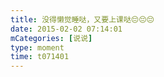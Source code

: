 ```yaml
---
title: 没得懒觉睡哒，又要上课哒😔😔😔
date: 2015-02-02 07:14:01
mCategories: [说说]
type: moment
time: t071401
---
```


<div id="pics-20150202071401"></div>

<script src="/lib/moment/pics.js"></script>
<script>
var data = [
    {"link": "2015-02-02_000000.jpeg", "type": "shuoshuo"}
];
picsRender(data, "pics-20150202071401");
</script>
